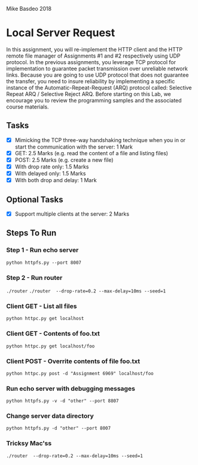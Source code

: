 Mike Basdeo 2018

# Local Server Request
In this assignment, you will re-implement the HTTP client and the HTTP remote file
manager of Assignments #1 and #2 respectively using UDP protocol. In the previous
assignments, you leverage TCP protocol for implementation to guarantee packet
transmission over unreliable network links. Because you are going to use UDP protocol that
does not guarantee the transfer, you need to insure reliability by implementing a specific
instance of the Automatic-Repeat-Request (ARQ) protocol called: Selective Repeat ARQ /
Selective Reject ARQ. Before starting on this Lab, we encourage you to review the
programming samples and the associated course materials.


## Tasks
- [x] Mimicking the TCP three-way handshaking technique when you in or start the
communication with the server: 1 Mark
- [x] GET: 2.5 Marks (e.g. read the content of a file and listing files)
- [x] POST: 2.5 Marks (e.g. create a new file)
- [x] With drop rate only: 1.5 Marks
- [x] With delayed only: 1.5 Marks
- [x] With both drop and delay: 1 Mark

## Optional Tasks
- [x] Support multiple clients at the server: 2 Marks

## Steps To Run

### Step 1 - Run echo server
`python httpfs.py --port 8007`

### Step 2 - Run router
`./router`
`./router  --drop-rate=0.2 --max-delay=10ms --seed=1`

### Client GET - List all files
`python httpc.py get localhost`

### Client GET - Contents of foo.txt
`python httpc.py get localhost/foo`

### Client POST -  Overrite contents of file foo.txt
`python httpc.py post -d "Assignment 6969" localhost/foo`


### Run echo server with debugging messages
`python httpfs.py -v -d "other" --port 8807`

### Change server data directory
`python httpfs.py -d "other" --port 8007`


### Tricksy Mac'ss
`./router  --drop-rate=0.2 --max-delay=10ms --seed=1`

